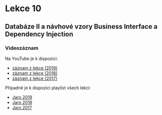 Lekce 10
========

Databáze II a návhové vzory Business Interface a Dependency Injection
---------------------------------------------------------------------

### Videozáznam

Na YouTube je k dispozici:
* [záznam z lekce (2019)](https://www.youtube.com/watch?v=1XPIdLdzOUA)
* [záznam z lekce (2018)](https://www.youtube.com/watch?v=xh1RV4-I3A4)
* [záznam z lekce (2017)](https://www.youtube.com/watch?v=JcLVpX2px9Y)

Případně je k dispozici playlist všech lekcí:
* [Jaro 2019](https://www.youtube.com/playlist?list=PLTCx5oiCrIJ7I5m_zJtjZoLS-pxSi859Z)
* [Jaro 2018](https://www.youtube.com/playlist?list=PLTCx5oiCrIJ6mcuJ1VaY8s0mzFsaMUzp-)
* [Jaro 2017](https://www.youtube.com/playlist?list=PLUVJxzuCt9ATwP3dFn5xCHvObtu2EveNZ)
